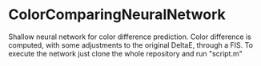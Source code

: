 # ColorComparingNeuralNetwork
Shallow neural network for color difference prediction. Color difference is computed, with some adjustments to the original DeltaE, through a FIS.
To execute the network just clone the whole repository and run "script.m"
